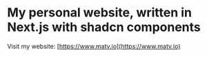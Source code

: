 # My personal website, written in Next.js with shadcn components

Visit my website: [https://www.matv.io](https://www.matv.io)